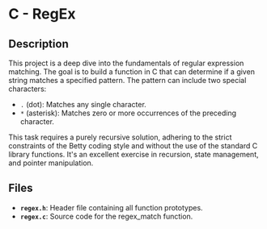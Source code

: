 # C - RegEx

## Description

This project is a deep dive into the fundamentals of regular expression matching. The goal is to build a function in C that can determine if a given string matches a specified pattern. The pattern can include two special characters:

* `.` (dot): Matches any single character.
* `*` (asterisk): Matches zero or more occurrences of the preceding character.

This task requires a purely recursive solution, adhering to the strict constraints of the Betty coding style and without the use of the standard C library functions. It's an excellent exercise in recursion, state management, and pointer manipulation.

## Files

* __`regex.h`__: Header file containing all function prototypes.
* __`regex.c`__: Source code for the regex_match function.
